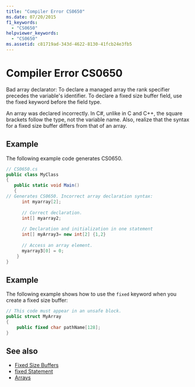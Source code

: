 ```yaml
---
title: "Compiler Error CS0650"
ms.date: 07/20/2015
f1_keywords: 
  - "CS0650"
helpviewer_keywords: 
  - "CS0650"
ms.assetid: c81719ad-343d-4622-8130-41fcb24e3fb5
---
```

# Compiler Error CS0650
Bad array declarator: To declare a managed array the rank specifier precedes the variable's identifier. To declare a fixed size buffer field, use the fixed keyword before the field type.  
  
 An array was declared incorrectly. In C#, unlike in C and C++, the square brackets follow the type, not the variable name. Also, realize that the syntax for a fixed size buffer differs from that of an array.  
  
## Example  
 The following example code generates CS0650.  
  
```csharp  
// CS0650.cs  
public class MyClass  
{  
   public static void Main()  
   {  
// Generates CS0650. Incorrect array declaration syntax:  
      int myarray[2];     
  
      // Correct declaration.  
      int[] myarray2;  
  
      // Declaration and initialization in one statement  
      int[] myArray3= new int[2] {1,2}  
  
      // Access an array element.  
      myarray3[0] = 0;  
    }  
}  
```  
  
## Example  
 The following example shows how to use the `fixed` keyword when you create a fixed size buffer:  
  
```csharp  
// This code must appear in an unsafe block.   
public struct MyArray   
{  
    public fixed char pathName[128];  
}  
```  
  
## See also

- [Fixed Size Buffers](../../../csharp/programming-guide/unsafe-code-pointers/fixed-size-buffers.md)
- [fixed Statement](../../../csharp/language-reference/keywords/fixed-statement.md)
- [Arrays](../../../csharp/programming-guide/arrays/index.md)
